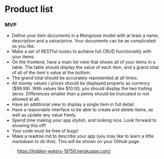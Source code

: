 # Product list
### MVP
- Define your item documents in a Mongoose model with at least a name, description and a value/price.  Your documents can be as complicated as you like.
- Make a set of RESTful routes to achieve full CRUD functionality with your items.
- On the frontend, have a main list view that shows all of your items in a table.  The table should display the value of each item, and a grand total of all of the item's value at the bottom.
- The grand total should be accurately represented at all times.
- All money values / prices should be displayed properly as currency ($99.99). With values like $10.00, you should display the two trailing zeros.  Differences smaller than a penny should be truncated or not allowed at all.
- Have an additional view to display a single item in full detail.
- Have a reasonable interface to be able to create and delete items, as well as update any value freely.
- Spend time making your app stylish, and looking nice.  Look forward to showing this off!
- Your code must be free of bugs!
- Make a readme.md to describe your app (you may like to learn a little markdown to do this).  This will be shown on your Github page.

> https://hidden-waters-19759.herokuapp.com/

